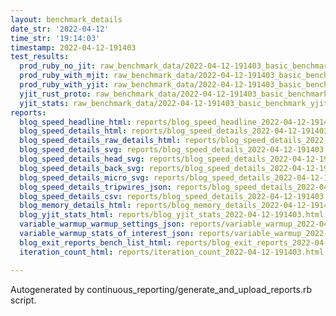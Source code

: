 ```yaml
---
layout: benchmark_details
date_str: '2022-04-12'
time_str: '19:14:03'
timestamp: 2022-04-12-191403
test_results:
  prod_ruby_no_jit: raw_benchmark_data/2022-04-12-191403_basic_benchmark_prod_ruby_no_jit.json
  prod_ruby_with_mjit: raw_benchmark_data/2022-04-12-191403_basic_benchmark_prod_ruby_with_mjit.json
  prod_ruby_with_yjit: raw_benchmark_data/2022-04-12-191403_basic_benchmark_prod_ruby_with_yjit.json
  yjit_rust_proto: raw_benchmark_data/2022-04-12-191403_basic_benchmark_yjit_rust_proto.json
  yjit_stats: raw_benchmark_data/2022-04-12-191403_basic_benchmark_yjit_stats.json
reports:
  blog_speed_headline_html: reports/blog_speed_headline_2022-04-12-191403.html
  blog_speed_details_html: reports/blog_speed_details_2022-04-12-191403.html
  blog_speed_details_raw_details_html: reports/blog_speed_details_2022-04-12-191403.raw_details.html
  blog_speed_details_svg: reports/blog_speed_details_2022-04-12-191403.svg
  blog_speed_details_head_svg: reports/blog_speed_details_2022-04-12-191403.head.svg
  blog_speed_details_back_svg: reports/blog_speed_details_2022-04-12-191403.back.svg
  blog_speed_details_micro_svg: reports/blog_speed_details_2022-04-12-191403.micro.svg
  blog_speed_details_tripwires_json: reports/blog_speed_details_2022-04-12-191403.tripwires.json
  blog_speed_details_csv: reports/blog_speed_details_2022-04-12-191403.csv
  blog_memory_details_html: reports/blog_memory_details_2022-04-12-191403.html
  blog_yjit_stats_html: reports/blog_yjit_stats_2022-04-12-191403.html
  variable_warmup_warmup_settings_json: reports/variable_warmup_2022-04-12-191403.warmup_settings.json
  variable_warmup_stats_of_interest_json: reports/variable_warmup_2022-04-12-191403.stats_of_interest.json
  blog_exit_reports_bench_list_html: reports/blog_exit_reports_2022-04-12-191403.bench_list.html
  iteration_count_html: reports/iteration_count_2022-04-12-191403.html

---
```

Autogenerated by continuous_reporting/generate_and_upload_reports.rb script.
